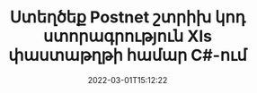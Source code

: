 ---
############################# Static ############################
layout: "auto-gen-signature"
date: 2022-03-01T15:12:22
draft: false
operation: Sign
signaturetype: Barcode
codetype: Postnet
fileformat: Xls
productName: .NET
lang: hy
productCode: net
otherformats: pdf doc docx docm dot dotm dotx odt ott rtf xls xlsx xlsm xlsb csv ods ots xltx xltm ppt pptx pps ppsx odp otp potx potm pptm ppsm png jpg bmp gif tiff svg webp wmf
breadcrumb: Put  Barcode signature on Xls for C#

############################# Head ############################
head_title: "eSign Xls փաստաթուղթը Postnet շտրիխ կոդով C#-ում"
head_description: "Ստեղծեք Postnet շտրիխ կոդի ստորագրություն և դրեք այն Xls փաստաթղթում .NET-ով` օգտագործելով մի քանի տող կոդ: Օգտագործեք GroupDocs Document Signature API-ը՝ տարբեր ֆայլերի ձևաչափեր ստորագրելու համար:"

############################# Header ############################
title: "Ստեղծեք Postnet շտրիխ կոդ ստորագրություն Xls փաստաթղթի համար C#-ում"
description: "Ստորագրեք ձեր Xls բիզնես փաստաթղթերը Postnet շտրիխ կոդով: Ստեղծեք շտրիխ կոդ ստորագրություն արագ և հեշտությամբ մի քանի տող կոդի միջոցով՝ ստորագրման տարբերակները կարգավորելու համար:"
bg_image: "https://cms.admin.containerize.com/templates/aspose/App_Themes/V3/images/bg/header1.png"
bg_overlay: false
button:
    enable: true

############################# SubMenu ############################
submenu:
    enable: true

    left:
        img_alt: "GroupDocs.Signature for .NET"
        image: "https://cms.admin.containerize.com/templates/groupdocs/images/product-logos/90x90-noborder/groupdocs-signature-net.png"
        product: "GroupDocs.Signature"
        platform: ".NET"



############################# About ############################
about:
    enable: true
    title: "GroupDocs.Signature for .NET շտրիխ ստորագրությունների API-ի մասին:"
    content: |
        [GroupDocs.Signature for .NET](https://products.groupdocs.com/signature/net/) արագ և հեշտ API է՝ թվային փաստաթղթերի էլեկտրոնային ստորագրումը կառավարելու համար՝ օգտագործելով շտրիխ կոդերի տեսակները, ինչպիսիք են UPCA, UPCE, EAN13, EAN14, Code39, Code39Extended, Code128, Codabar, Postnet, ISBN: , ITF14 և շատ ուրիշներ: Հաճախորդները կարող են հեշտությամբ ստեղծել շտրիխ կոդեր, որոնք տրամադրում են պահանջվող տեքստը և տեղադրել դրանք PDF-ի, Microsoft Office Words փաստաթղթերի, Microsoft Office Excel աշխատանքային գրքույկների, MS PowerPoint ներկայացումների, Adobe Photoshop ֆայլերի և պատկերի տարբեր ձևաչափերի վրա: Փաստաթղթերում տեղադրված շտրիխ կոդերը կարող են թարմացվել, որոնվել, ստուգվել, ջնջվել կամ նախադիտվել: Ավելին, շտրիխ կոդերի հարմարեցումն ապահովված է:
    

############################# Steps ############################
steps:
    enable: true
    title_left: "Xls-ը Barcode-ով C#-ով ստորագրելու քայլեր"
    content_left: |
        [GroupDocs.Signature for .NET](https://products.groupdocs.com/signature/net/) հնարավորություն է տալիս արագ և հեշտությամբ ստորագրել Xls փաստաթղթերը Barcode ստորագրություններով:
        
        * Ստեղծեք Signature դասի օրինակ, որը տրամադրում է Xls ֆայլ, որը պետք է ստորագրվի որպես ճանապարհ կամ հիշողության հոսք
        * Տեղադրեք SignOptions դասը և սահմանեք բոլոր պահանջվող տվյալները:
        * Հրավիրեք Signature.Sign() մեթոդը՝ փոխանցելով ելքային Xls ֆայլը կամ հիշողության հոսքը

    title_right: " Համակարգի պահանջները"
    content_right: |
        GroupDocs.Signature for .NET-ն աջակցվում է բոլոր հիմնական հարթակներում և օպերացիոն համակարգերում: Նախքան ստորև նշված կոդը գործարկելը, խնդրում ենք համոզվել, որ ձեր համակարգում տեղադրված են հետևյալ նախադրյալները.

        * Օպերացիոն համակարգեր՝ Microsoft Windows, Linux, MacOS
        * Մշակման միջավայրեր՝ Microsoft Visual Studio, Xamarin, MonoDevelop
        * Frameworks: .NET Framework, .NET Standard, .NET Core, Mono
        * Ստացեք վերջին GroupDocs.Signature for .NET-ը [Nuget]-ից (https://www.nuget.org/packages/groupdocs.signature)
         
    code: |
        ```csharp    
        
        // Set up input Xls file
        string filePath = "input.xls";
        // Set up output file
        string outputFilePath = "output.xls";

        // Instantiate Signature for input file
        using (var signature = new GroupDocs.Signature.Signature(filePath))
        {
                // create barcode option with predefined barcode text
                var options = new BarcodeSignOptions("BC12345678")
                {
                    // setup Barcode encoding type
                    EncodeType = BarcodeTypes.Postnet,

                    // set signature position
                    Left = 50,
                    Top = 50,
                    Width = 200,
                    Height = 50                                        
                };
                
                // sign Xls document
                SignResult result = signature.Sign(outputFilePath, options);
        }

        ```

############################# Demos ############################
demos:
    enable: true
    title: "Xls փաստաթղթերի ստորագրում Barcode Live Demo-ով"
    content: |
       Ստորագրեք Xls ֆայլը տարբեր ստորագրություններով հենց հիմա՝ այցելելով [GroupDocs.Signature App](https://products.groupdocs.app/signature/family) կայքը: Անվճար առցանց ցուցադրություն սպասում է ձեզ:

        
############################# About Formats ############################
about_formats:
    enable: true
    format:
        # format loop
        - icon: "fas fa-barcode"
          title: "About Postnet Barcode"
          content: |
            POSTNET-ը (Փոստային թվային կոդավորման տեխնիկա) շտրիխ կոդի սիմվոլիկան է, որն օգտագործվում է Միացյալ Նահանգների փոստային ծառայության կողմից՝ փոստ ուղղելու համար:
          characterset: |
             Թվային թվեր (0-9):
          textcapacity: |
             Մինչև 11 նիշ:
          image: |
             iVBORw0KGgoAAAANSUhEUgAAACcAAAAjCAYAAAAXMhMjAAAAAXNSR0IArs4c6QAAAARnQU1BAACxjwv8YQUAAAAJcEhZcwAADsMAAA7DAcdvqGQAAACeSURBVFhH7c7BCkMxEELR/P9Pp1LoRrCXpi4Cbw5kIRKZtS82x52a407Ncae+HrfWer8Pyr+i/3NcQv/nuIT+z3EJ/X/Ocf9mlxuhsXZ2uREaa2eXG6Gxdna5ERprZ5cbobF2drkRGmtnlxuhsXZ2uREaa2eXG6Gxdna5ERprZ5cbobF2drkRGmtnlxuhsXZ2ubnAHHdqjjt18XF7vwDevzbHqsQWPwAAAABJRU5ErkJggg==

          link: ""

############################# More Formats ############################
more_formats:
    enable: true
    title: "Այլ աջակցվող Barcode ստորագրություններ C#-ի համար"
    content: |
        "Դուք կարող եք նաև ստորագրել Xls ստորագրության այլ տեսակներով: Խնդրում ենք տեսնել ստորև ներկայացված ցուցակը:"
    format: 
        
       
back_to_top:
    enable: true
---